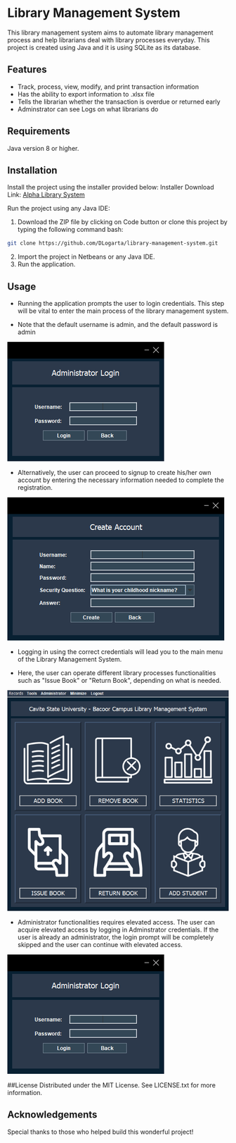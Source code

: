 # Library Management System

This library management system aims to automate library management process and help librarians deal with library processes everyday. This project is created using Java and it is using SQLite as its database. 

## Features
- Track, process, view, modify, and print transaction information
- Has the ability to export information to .xlsx file
- Tells the librarian whether the transaction is overdue or returned early
- Adminstrator can see Logs on what librarians do

## Requirements
Java version 8 or higher.

## Installation
Install the project using the installer provided below:
Installer Download Link: [Alpha Library System](https://drive.google.com/file/d/15DCOb8-Lpvisst2yXJLQdwfyhzv_5hOJ/view?usp=sharing)

Run the project using any Java IDE:
1. Download the ZIP file by clicking on Code button or clone this project by typing the following command bash:
```bash
git clone https://github.com/DLogarta/library-management-system.git
```
2. Import the project in Netbeans or any Java IDE.
3. Run the application.

## Usage
- Running the application prompts the user to login credentials. This step will be vital to enter the main process of the library management system.

- Note that the default username is admin, and the default password is admin

![Login Window](/src/library/management/system/icons/AdminLogin.png)

- Alternatively, the user can proceed to signup to create his/her own account by entering the necessary information needed to complete the registration.

![Sign Up Window](/src/library/management/system/icons/SignUp.png)

- Logging in using the correct credentials will lead you to the main menu of the Library Management System.

- Here, the user can operate different library processes functionalities such as "Issue Book" or "Return Book", depending on what is needed.

![Main Menu Window](/src/library/management/system/icons/Mainmenu.png)


- Administrator functionalities requires elevated access. The user can acquire elevated access by logging in Adminstrator credentials. If the user is already an administrator, the login prompt will be completely skipped and the user can continue with elevated access.

![Administrator Login Window](/src/library/management/system/icons/AdminLogin.png)

##License
Distributed under the MIT License. See LICENSE.txt for more information.

## Acknowledgements
Special thanks to those who helped build this wonderful project!
